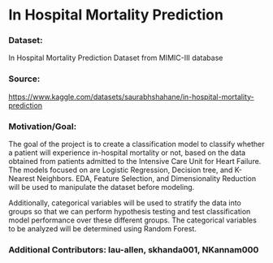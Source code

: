 # In Hospital Mortality Prediction

### Dataset: 
In Hospital Mortality Prediction Dataset from MIMIC-III database

### Source:
https://www.kaggle.com/datasets/saurabhshahane/in-hospital-mortality-prediction

### Motivation/Goal:

The goal of the project is to create a classification model to classify whether a patient will experience in-hospital mortality or not, based on the data obtained from patients admitted to the Intensive Care Unit for Heart Failure. The models focused on are Logistic Regression, Decision tree, and K-Nearest Neighbors. EDA, Feature Selection, and Dimensionality Reduction will be used to manipulate the dataset before modeling.

Additionally, categorical variables will be used to stratify the data into groups so that we can perform hypothesis testing and test classification model performance over these different groups. The categorical variables to be analyzed will be determined using Random Forest.

### Additional Contributors: lau-allen, skhanda001, NKannam000
